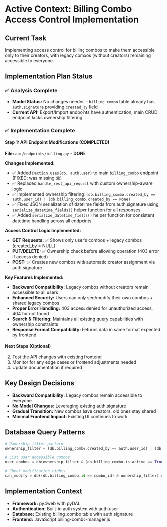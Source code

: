 # Active Context: Billing Combo Access Control Implementation

## Current Task

Implementing access control for billing combos to make them accessible only to their creators, with legacy combos (without creators) remaining accessible to everyone.

## Implementation Plan Status

### ✅ Analysis Complete

- **Model Status:** No changes needed - `billing_combo` table already has `auth.signature` providing `created_by` field
- **Current API:** Export/Import endpoints have authentication, main CRUD endpoint lacks ownership filtering

### ✅ Implementation Complete

#### Step 1: API Endpoint Modifications (COMPLETED)

**File:** `api/endpoints/billing.py` - **DONE**

**Changes Implemented:**

- ✅ Added `@action.uses(db, auth.user)` to main `billing_combo` endpoint (FIXED: was missing `db`)
- ✅ Replaced `handle_rest_api_request` with custom ownership-aware logic
- ✅ Implemented ownership filtering: `(db.billing_combo.created_by == auth.user_id) | (db.billing_combo.created_by == None)`
- ✅ Fixed JSON serialization of datetime fields from auth.signature using `serialize_datetime_fields()` helper function for all responses
- ✅ Added `serialize_datetime_fields()` helper function for consistent datetime handling across all endpoints

**Access Control Logic Implemented:**

- **GET Requests:** ✅ Shows only user's combos + legacy combos (created_by = NULL)
- **PUT/DELETE:** ✅ Ownership check before allowing operation (403 error if access denied)
- **POST:** ✅ Creates new combos with automatic creator assignment via auth.signature

**Key Features Implemented:**

- **Backward Compatibility:** Legacy combos without creators remain accessible to all users
- **Enhanced Security:** Users can only see/modify their own combos + shared legacy combos
- **Proper Error Handling:** 403 access denied for unauthorized access, 404 for not found
- **Search & Filtering:** Maintains all existing query capabilities with ownership constraints
- **Response Format Compatibility:** Returns data in same format expected by frontend

#### Next Steps (Optional)

2. Test the API changes with existing frontend
3. Monitor for any edge cases or frontend adjustments needed
4. Update documentation if required

## Key Design Decisions

- **Backward Compatibility:** Legacy combos remain accessible to everyone
- **No Model Changes:** Leveraging existing auth.signature
- **Gradual Transition:** New combos have creators, old ones stay shared
- **Minimal Frontend Impact:** Existing UI continues to work

## Database Query Patterns

```python
# Ownership filter pattern
ownership_filter = (db.billing_combo.created_by == auth.user_id) | (db.billing_combo.created_by == None)

# List user accessible combos
user_combos = db(ownership_filter & (db.billing_combo.is_active == True)).select()

# Check modification rights
can_modify = db((db.billing_combo.id == combo_id) & ownership_filter).count() > 0
```

## Implementation Context

- **Framework:** py4web with pyDAL
- **Authentication:** Built-in auth system with auth.user
- **Database:** Existing billing_combo table with auth.signature
- **Frontend:** JavaScript billing-combo-manager.js

